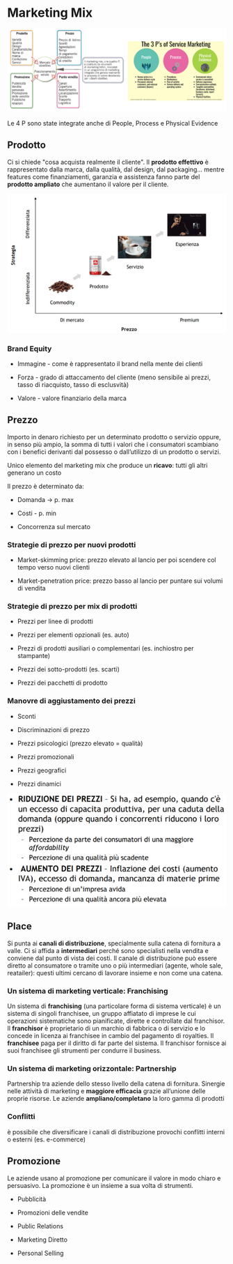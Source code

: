 # Marketing Mix

![](../assets/2023-03-27-08-44-21-image.png)

Le 4 P sono state integrate anche di People, Process e Physical Evidence

## Prodotto

Ci si chiede "cosa acquista realmente il cliente". Il **prodotto effettivo** è rappresentato dalla marca, dalla qualità, dal design, dal packaging... mentre features come finanziamenti, garanzia e assistenza fanno parte del **prodotto ampliato** che aumentano il valore per il cliente.

![](../assets/2023-03-27-08-51-05-image.png)

### Brand Equity

- Immagine - come è rappresentato il brand nella mente dei clienti

- Forza - grado di attaccamento del cliente (meno sensibile ai prezzi, tasso di riacquisto, tasso di esclusvità)

- Valore - valore finanziario della marca

## Prezzo

Importo in denaro richiesto per un determinato prodotto o servizio oppure, in senso più ampio, la somma di tutti i 
valori che i consumatori scambiano con i benefici derivanti dal possesso o dall’utilizzo di un prodotto o servizi.

Unico elemento del marketing mix che produce un **ricavo**: tutti gli altri generano un costo

Il prezzo è determinato da:

- Domanda -> p. max

- Costi - p. min

- Concorrenza sul mercato

### Strategie di prezzo per nuovi prodotti

- Market-skimming price: prezzo elevato al lancio per poi scendere col tempo verso nuovi clienti

- Market-penetration price: prezzo basso al lancio per puntare sui volumi di vendita

### Strategie di prezzo per mix di prodotti

- Prezzi per linee di prodotti

- Prezzi per elementi opzionali (es. auto)

- Prezzi di prodotti ausiliari o complementari (es. inchiostro per stampante)

- Prezzi dei sotto-prodotti (es. scarti)

- Prezzi dei pacchetti di prodotto

### Manovre di aggiustamento dei prezzi

- Sconti

- Discriminazioni di prezzo

- Prezzi psicologici (prezzo elevato = qualità)

- Prezzi promozionali

- Prezzi geografici

- Prezzi dinamici

![](../assets/2023-03-27-09-07-32-image.png)

## Place

Si punta ai **canali di distribuzione**, specialmente sulla catena di fornitura a valle. Ci si affida a **intermediari** perché sono specialisti nella vendita e conviene dal punto di vista dei costi. Il canale di distribuzione può essere diretto al consumatore o tramite uno o più intermediari (agente, whole sale, reatailer): questi ultimi cercano di lavorare insieme e non come una catena.

### Un sistema di marketing verticale: Franchising

Un sistema di **franchising** (una particolare forma di sistema verticale) è un sistema di singoli franchisee, un gruppo affiatato di imprese le cui operazioni sistematiche sono pianificate, dirette e controllate dal franchisor. Il **franchisor** è proprietario di un marchio di fabbrica o di servizio e lo concede in licenza ai franchisee in cambio del pagamento di royalties. Il **franchisee** paga per il diritto di far parte del sistema. Il franchisor fornisce ai suoi franchisee gli strumenti per condurre il business.

### Un sistema di marketing orizzontale: Partnership

Partnership tra aziende dello stesso livello della catena di fornitura. Sinergie nelle attività di marketing e **maggiore efficacia** grazie all’unione delle proprie risorse. Le aziende **ampliano/completano** la loro gamma di prodotti

### Conflitti

è possibile che diversificare i canali di distribuzione provochi conflitti interni o esterni (es. e-commerce)

## Promozione

Le aziende usano al promozione per comunicare il valore in modo chiaro e persuasivo. La promozione è un insieme a sua volta di strumenti.

- Pubblicità

- Promozioni delle vendite

- Public Relations

- Marketing Diretto

- Personal Selling
